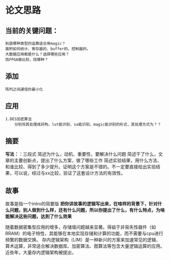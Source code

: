 # 论文思路
## 当前的关键问题：
    到底哪种类型的运算适合用magic？
    面积如何统计、寄存器的、buffer的、控制器的。
    大数据应用都是什么？选择哪些应用？
    找FPGA做比较，找哪种？
    
## 添加
    阵列之间通信的最小化

## 应用
    1.DES加密算法
        分别将其处理成异构、lut能识别、sa能识别、magic能识别的形式，其处理方式为？？


## 摘要
**写法：**：三段式
    简述为什么，动机、重要性，要解决什么问题
    简述干了什么，文章的主要创新点，提出了什么方案，做了哪些工作
    简述实验结果，用什么方法、和谁比较、得到了多少提升。证明这个方案是不错的。不一定要直接给出实验结果，可以说，经过与xx比较，验证了这套设计方法的有效性。


## 故事
故事是指一个intro的简要版
**把你讲故事的逻辑写出来，在啥样的背景下，针对什么问题，别人做到什么样，还有什么问题，所以你提出了什么，有什么特点，为啥能解决这些问题，达到了什么效果**

随着数据密集型应用的增多，存储墙问题越来显著。得益于非易失性器件（如RRAM）的电子特性，其能够在本地实现存储和计算的功能，而不需要与cpu进行频繁的数据交换。
存内逻辑架构（LIM）是一种新兴的方案来加速常见的逻辑、算术运算，非常适合解决数据库、加密算法、图算法等包含大量逻辑运算的应用。
近些年，大量存内逻辑架构被提出，








